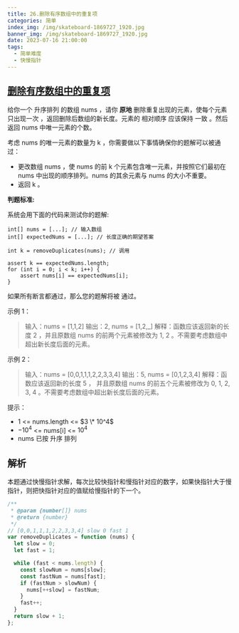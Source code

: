 ```yaml
---
title: 26.删除有序数组中的重复项
categories: 简单
index_img: /img/skateboard-1869727_1920.jpg
banner_img: /img/skateboard-1869727_1920.jpg
date: 2023-07-16 21:00:00
tags:
  - 简单难度
  - 快慢指针
---
```


## [删除有序数组中的重复项](https://leetcode.cn/problems/remove-duplicates-from-sorted-array/)

给你一个 升序排列 的数组 nums ，请你 **原地** 删除重复出现的元素，使每个元素 只出现一次 ，返回删除后数组的新长度。元素的 相对顺序 应该保持 一致 。然后返回 nums 中唯一元素的个数。

考虑 nums 的唯一元素的数量为 k ，你需要做以下事情确保你的题解可以被通过：

- 更改数组 nums ，使 nums 的前 k 个元素包含唯一元素，并按照它们最初在 nums 中出现的顺序排列。nums 的其余元素与 nums 的大小不重要。
- 返回 k 。

**判题标准:**

系统会用下面的代码来测试你的题解:

```shell
int[] nums = [...]; // 输入数组
int[] expectedNums = [...]; // 长度正确的期望答案

int k = removeDuplicates(nums); // 调用

assert k == expectedNums.length;
for (int i = 0; i < k; i++) {
    assert nums[i] == expectedNums[i];
}
```

如果所有断言都通过，那么您的题解将被 通过。

<!-- more -->

示例 1：

> 输入：nums = [1,1,2]
> 输出：2, nums = [1,2,_]
> 解释：函数应该返回新的长度 2 ，并且原数组 nums 的前两个元素被修改为 1, 2 。不需要考虑数组中超出新长度后面的元素。

示例 2：

> 输入：nums = [0,0,1,1,1,2,2,3,3,4]
> 输出：5, nums = [0,1,2,3,4]
> 解释：函数应该返回新的长度 5 ， 并且原数组 nums 的前五个元素被修改为 0, 1, 2, 3, 4 。不需要考虑数组中超出新长度后面的元素。

提示：

- 1 <= nums.length <= $3 \* 10^4$
- $-10^4$ <= nums[i] <= $10^4$
- nums 已按 升序 排列

## 解析

本题通过快慢指针求解，每次比较快指针和慢指针对应的数字，如果快指针大于慢指针，则把快指针对应的值赋给慢指针的下一个。

```javascript
/**
 * @param {number[]} nums
 * @return {number}
 */
// [0,0,1,1,1,2,2,3,3,4] slow 0 fast 1
var removeDuplicates = function (nums) {
  let slow = 0;
  let fast = 1;

  while (fast < nums.length) {
    const slowNum = nums[slow];
    const fastNum = nums[fast];
    if (fastNum > slowNum) {
      nums[++slow] = fastNum;
    }
    fast++;
  }
  return slow + 1;
};
```
